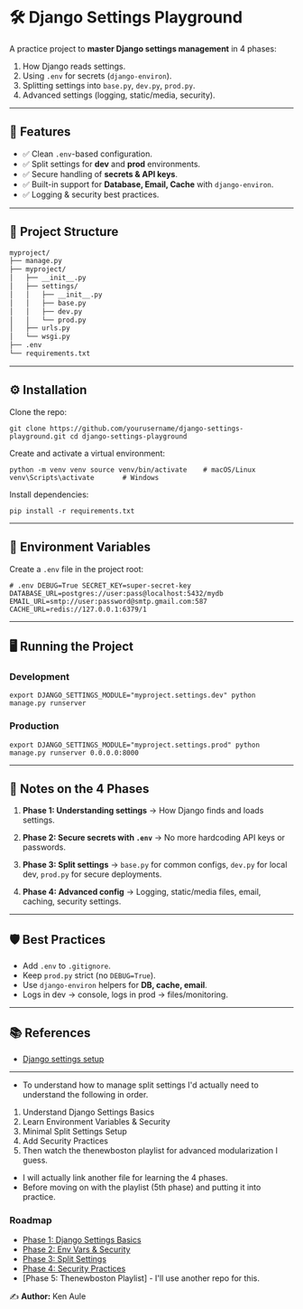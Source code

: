 # 🛠️ Django Settings Playground

A practice project to **master Django settings management** in 4 phases:

1.  How Django reads settings.
2.  Using `.env` for secrets (`django-environ`).
3.  Splitting settings into `base.py`, `dev.py`, `prod.py`.
4.  Advanced settings (logging, static/media, security).
* * *

## 🚀 Features

-   ✅ Clean `.env`\-based configuration.
-   ✅ Split settings for **dev** and **prod** environments.
-   ✅ Secure handling of **secrets & API keys**.
-   ✅ Built-in support for **Database, Email, Cache** with `django-environ`.
-   ✅ Logging & security best practices.
* * *

## 📂 Project Structure

``` bash
myproject/
├── manage.py
├── myproject/
│   ├── __init__.py
│   ├── settings/
│   │   ├── __init__.py
│   │   ├── base.py
│   │   ├── dev.py
│   │   └── prod.py
│   ├── urls.py
│   └── wsgi.py
├── .env
└── requirements.txt
```

* * *

## ⚙️ Installation

Clone the repo:

`git clone https://github.com/yourusername/django-settings-playground.git cd django-settings-playground`

Create and activate a virtual environment:

`python -m venv venv source venv/bin/activate    # macOS/Linux venv\Scripts\activate       # Windows`

Install dependencies:

`pip install -r requirements.txt`

* * *

## 🔑 Environment Variables

Create a `.env` file in the project root:

`# .env DEBUG=True SECRET_KEY=super-secret-key DATABASE_URL=postgres://user:pass@localhost:5432/mydb EMAIL_URL=smtp://user:password@smtp.gmail.com:587 CACHE_URL=redis://127.0.0.1:6379/1`

* * *

## 🖥️ Running the Project

### Development

`export DJANGO_SETTINGS_MODULE="myproject.settings.dev" python manage.py runserver`

### Production

`export DJANGO_SETTINGS_MODULE="myproject.settings.prod" python manage.py runserver 0.0.0.0:8000`

* * *

## 📒 Notes on the 4 Phases

1.  **Phase 1: Understanding settings**
    → How Django finds and loads settings.

2.  **Phase 2: Secure secrets with `.env`**
    → No more hardcoding API keys or passwords.

3.  **Phase 3: Split settings**
    → `base.py` for common configs, `dev.py` for local dev, `prod.py` for secure deployments.

4.  **Phase 4: Advanced config**
    → Logging, static/media files, email, caching, security settings.

* * *

## 🛡️ Best Practices

-   Add `.env` to `.gitignore`.
-   Keep `prod.py` strict (no `DEBUG=True`).
-   Use `django-environ` helpers for **DB, cache, email**.
-   Logs in dev → console, logs in prod → files/monitoring.
* * *

## 📚 References

-   [Django settings setup](https://youtu.be/O4IIBOGFyWI?si=ErjiQ8YGpOdj7fw5)

* * *

- To understand how to manage split settings I'd actually need to understand the following in order.
1. Understand Django Settings Basics
2. Learn Environment Variables & Security
3. Minimal Split Settings Setup
4. Add Security Practices
5. Then watch the thenewboston playlist for advanced modularization I guess.

- I will actually link another file for learning the 4 phases.
- Before moving on with the playlist (5th phase) and putting it into practice.


### Roadmap
- [Phase 1: Django Settings Basics](./Notes/phase-1_django-settings.md)
- [Phase 2: Env Vars & Security](./Notes/phase-2_env-vars-security.md)
- [Phase 3: Split Settings](./Notes/phase-3_split-settings.md)
- [Phase 4: Security Practices](./Notes/phase-4_security-practices.md)
- [Phase 5: Thenewboston Playlist] - I'll use another repo for this.


✍️ **Author:** Ken Aule
